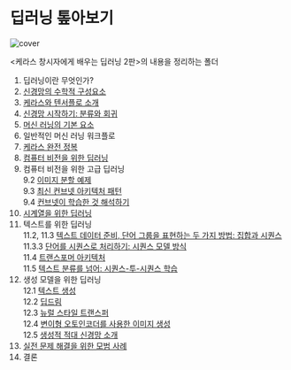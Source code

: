 # 딥러닝 톺아보기

![cover](cover.jpg)

<케라스 창시자에게 배우는 딥러닝 2판>의 내용을 정리하는 폴더

1. 딥러닝이란 무엇인가?
2. [신경망의 수학적 구성요소]()
3. [케라스와 텐서플로 소개]()
4. [신경망 시작하기: 분류와 회귀]()
5. [머신 러닝의 기본 요소]()
6. 일반적인 머신 러닝 워크플로
7. [케라스 완전 정복]()
8. [컴퓨터 비전을 위한 딥러닝]()
9.  컴퓨터 비전을 위한 고급 딥러닝  
    9.2 [이미지 분할 예제]()  
    9.3 [최신 컨브넷 아키텍처 패턴]()  
    9.4 [컨브넷이 학습한 것 해석하기]()
10. [시계열을 위한 딥러닝]()
11. 텍스트를 위한 딥러닝  
    11.2, 11.3 [텍스트 데이터 준비, 단어 그룹을 표현하는 두 가지 방법: 집합과 시퀀스]()  
    11.3.3 [단어를 시퀀스로 처리하기: 시퀀스 모델 방식]()  
    11.4 [트랜스포머 아키텍처]()  
    11.5 [텍스트 분류를 넘어: 시퀀스-투-시퀀스 학습]()  
12. 생성 모델을 위한 딥러닝  
    12.1 [텍스트 생성]()  
    12.2 [딥드림]()  
    12.3 [뉴럴 스타일 트랜스퍼]()  
    12.4 [변이형 오토인코더를 사용한 이미지 생성]()  
    12.5 [생성적 적대 신경망 소개]()
13. [실전 문제 해결을 위한 모범 사례]()
14. 결론
